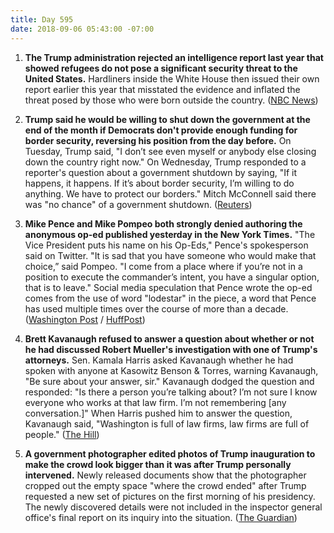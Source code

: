 ```yaml
---
title: Day 595
date: 2018-09-06 05:43:00 -07:00
---
```


1. **The Trump administration rejected an intelligence report last year that showed refugees do not pose a significant security threat to the United States.** Hardliners inside the White House then issued their own report earlier this year that misstated the evidence and inflated the threat posed by those who were born outside the country. ([NBC News](https://www.nbcnews.com/politics/immigration/trump-admin-rejected-report-showing-refugees-did-not-pose-major-n906681))

2. **Trump said he would  be willing to shut down the government at the end of the month if Democrats don't provide enough funding for border security, reversing his position from the day before.** On Tuesday, Trump said, "I don’t see even myself or anybody else closing down the country right now." On Wednesday, Trump responded to a reporter's question about a government shutdown by saying, "If it happens, it happens. If it’s about border security, I’m willing to do anything. We have to protect our borders." Mitch McConnell said there was "no chance" of a government shutdown. ([Reuters](https://www.reuters.com/article/us-usa-trump-shutdown/trump-backs-off-government-shutdown-threat-ahead-of-elections-report-idUSKCN1LL1YN))

3. **Mike Pence and Mike Pompeo both strongly denied authoring the anonymous op-ed published yesterday in the New York Times.** "The Vice President puts his name on his Op-Eds," Pence's spokesperson said on Twitter. "It is sad that you have someone who would make that choice,” said Pompeo. "I come from a place where if you’re not in a position to execute the commander’s intent, you have a singular option, that is to leave." Social media speculation that Pence wrote the op-ed comes from the use of word "lodestar" in the piece, a word that Pence has used multiple times over the course of more than a decade. ([Washington Post](https://www.washingtonpost.com/politics/pence-pompeo-deny-authorship-of-anonymous-new-york-times-op-ed-on-trump/2018/09/06/ca116fd2-b1c3-11e8-a20b-5f4f84429666_story.html?utm_term=.ea66a563afb6) / [HuffPost](https://www.huffingtonpost.com/entry/lodestar-mike-pence-anonymous-new-york-times_us_5b905dd5e4b0511db3dec1e1))

4. **Brett Kavanaugh refused to answer a question about whether or not he had discussed Robert Mueller's investigation with one of Trump's attorneys.** Sen. Kamala Harris asked Kavanaugh whether he had spoken with anyone at Kasowitz Benson & Torres, warning Kavanaugh, "Be sure about your answer, sir." Kavanaugh dodged the question and responded: "Is there a person you’re talking about? I’m not sure I know everyone who works at that law firm. I’m not remembering \[any conversation.\]" When Harris pushed him to answer the question, Kavanaugh said, "Washington is full of law firms, law firms are full of people." ([The Hill](http://thehill.com/homenews/senate/405300-kavanaugh-declines-to-answer-question-on-whether-hes-talked-about-mueller))

5. **A government photographer edited photos of Trump inauguration to make the crowd look bigger than it was after Trump personally intervened.** Newly released documents show that the photographer cropped out the empty space "where the crowd ended" after Trump requested a new set of pictures on the first morning of his presidency. The newly discovered details were not included in the inspector general office's final report on its inquiry into the situation. ([The Guardian](https://www.theguardian.com/world/2018/sep/06/donald-trump-inauguration-crowd-size-photos-edited))
